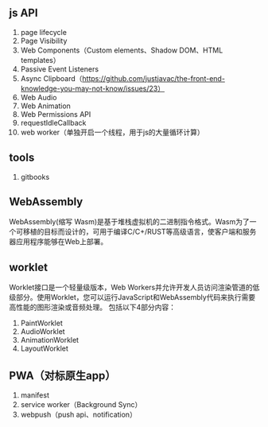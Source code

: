 ## js API
1. page lifecycle
2. Page Visibility
3. Web Components（Custom elements、Shadow DOM、HTML templates）
4. Passive Event Listeners
5. Async Clipboard（https://github.com/justjavac/the-front-end-knowledge-you-may-not-know/issues/23）
6. Web Audio
7. Web Animation
8. Web Permissions API
9. requestIdleCallback
10. web worker（单独开启一个线程，用于js的大量循环计算）

## tools
1. gitbooks

## WebAssembly
WebAssembly(缩写 Wasm)是基于堆栈虚拟机的二进制指令格式。Wasm为了一个可移植的目标而设计的，可用于编译C/C+/RUST等高级语言，使客户端和服务器应用程序能够在Web上部署。

## worklet
Worklet接口是一个轻量级版本，Web Workers并允许开发人员访问渲染管道的低级部分。使用Worklet，您可以运行JavaScript和WebAssembly代码来执行需要高性能的图形渲染或音频处理。
包括以下4部分内容：
  1. PaintWorklet
  2. AudioWorklet
  3. AnimationWorklet
  4. LayoutWorklet

## PWA（对标原生app）
1. manifest
2. service worker（Background Sync）
3. webpush（push api、notification）
